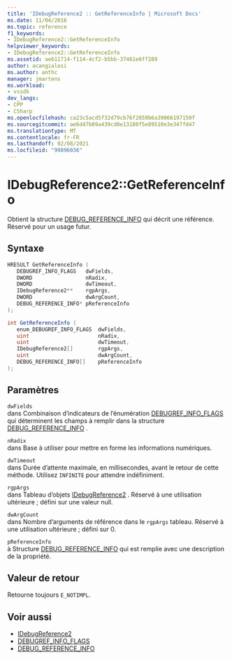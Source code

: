 ```yaml
---
title: 'IDebugReference2 :: GetReferenceInfo | Microsoft Docs'
ms.date: 11/04/2016
ms.topic: reference
f1_keywords:
- IDebugReference2::GetReferenceInfo
helpviewer_keywords:
- IDebugReference2::GetReferenceInfo
ms.assetid: ae611714-f114-4cf2-b5bb-37461e6ff289
author: acangialosi
ms.author: anthc
manager: jmartens
ms.workload:
- vssdk
dev_langs:
- CPP
- CSharp
ms.openlocfilehash: ca23c5acd5f32d79cb76f2059b6a39066197150f
ms.sourcegitcommit: ae6d47b09a439cd0e13180f5e89510e3e347fd47
ms.translationtype: MT
ms.contentlocale: fr-FR
ms.lasthandoff: 02/08/2021
ms.locfileid: "99896036"
---
```

# <a name="idebugreference2getreferenceinfo"></a>IDebugReference2::GetReferenceInfo
Obtient la structure [DEBUG_REFERENCE_INFO](../../../extensibility/debugger/reference/debug-reference-info.md) qui décrit une référence. Réservé pour un usage futur.

## <a name="syntax"></a>Syntaxe

```cpp
HRESULT GetReferenceInfo ( 
   DEBUGREF_INFO_FLAGS   dwFields,
   DWORD                 nRadix,
   DWORD                 dwTimeout,
   IDebugReference2**    rgpArgs,
   DWORD                 dwArgCount,
   DEBUG_REFERENCE_INFO* pReferenceInfo
);
```

```csharp
int GetReferenceInfo ( 
   enum_DEBUGREF_INFO_FLAGS  dwFields,
   uint                      nRadix,
   uint                      dwTimeout,
   IDebugReference2[]        rgpArgs,
   uint                      dwArgCount,
   DEBUG_REFERENCE_INFO[]    pReferenceInfo
);
```

## <a name="parameters"></a>Paramètres
`dwFields`\
dans Combinaison d’indicateurs de l’énumération [DEBUGREF_INFO_FLAGS](../../../extensibility/debugger/reference/debugref-info-flags.md) qui déterminent les champs à remplir dans la structure [DEBUG_REFERENCE_INFO](../../../extensibility/debugger/reference/debug-reference-info.md) .

`nRadix`\
dans Base à utiliser pour mettre en forme les informations numériques.

`dwTimeout`\
dans Durée d’attente maximale, en millisecondes, avant le retour de cette méthode. Utilisez `INFINITE` pour attendre indéfiniment.

`rgpArgs`\
dans Tableau d’objets [IDebugReference2](../../../extensibility/debugger/reference/idebugreference2.md) . Réservé à une utilisation ultérieure ; défini sur une valeur null.

`dwArgCount`\
dans Nombre d’arguments de référence dans le `rgpArgs` tableau. Réservé à une utilisation ultérieure ; défini sur 0.

`pReferenceInfo`\
à Structure [DEBUG_REFERENCE_INFO](../../../extensibility/debugger/reference/debug-reference-info.md) qui est remplie avec une description de la propriété.

## <a name="return-value"></a>Valeur de retour
 Retourne toujours `E_NOTIMPL`.

## <a name="see-also"></a>Voir aussi
- [IDebugReference2](../../../extensibility/debugger/reference/idebugreference2.md)
- [DEBUGREF_INFO_FLAGS](../../../extensibility/debugger/reference/debugref-info-flags.md)
- [DEBUG_REFERENCE_INFO](../../../extensibility/debugger/reference/debug-reference-info.md)
